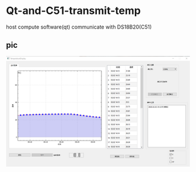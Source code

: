 # Qt-and-C51-transmit-temp
host compute software(qt)  communicate with DS18B20(C51)

## pic
![image](https://github.com/tonixtom/Qt-and-C51-transmit-temp/blob/master/upper_computer_software.png)
